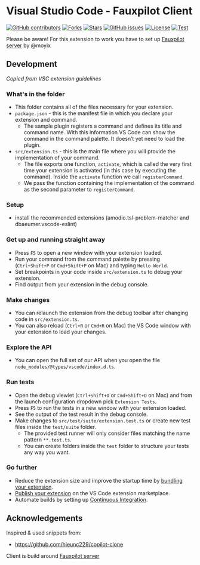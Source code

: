 # Visual Studio Code - Fauxpilot Client

[![GitHub contributors](https://img.shields.io/github/contributors/venthe/vscode-fauxpilot)](https://github.com/Venthe/vscode-fauxpilot/graphs/contributors)
[![Forks](https://img.shields.io/github/forks/Venthe/vscode-fauxpilot?style=social)](https://github.com/Venthe/vscode-fauxpilot/forks)
[![Stars](https://img.shields.io/github/stars/venthe/vscode-fauxpilot?style=social)](https://github.com/Venthe/vscode-fauxpilot/stargazers)
[![GitHub issues](https://img.shields.io/github/issues/venthe/vscode-fauxpilot)](https://github.com/Venthe/vscode-fauxpilot/issues)
[![License](https://img.shields.io/github/license/venthe/vscode-fauxpilot)](https://github.com/Venthe/vscode-fauxpilot/blob/main/LICENSE.md)
[![Test](https://github.com/Venthe/vscode-fauxpilot/actions/workflows/test.yml/badge.svg)](https://github.com/Venthe/vscode-fauxpilot/actions/workflows/test.yml)

Please be aware! For this extension to work you have to set up [Fauxpilot server](https://github.com/moyix/fauxpilot) by @moyix

## Development

*Copied from VSC extension guidelines*

### What's in the folder

* This folder contains all of the files necessary for your extension.
* `package.json` - this is the manifest file in which you declare your extension and command.
  * The sample plugin registers a command and defines its title and command name. With this information VS Code can show the command in the command palette. It doesn’t yet need to load the plugin.
* `src/extension.ts` - this is the main file where you will provide the implementation of your command.
  * The file exports one function, `activate`, which is called the very first time your extension is activated (in this case by executing the command). Inside the `activate` function we call `registerCommand`.
  * We pass the function containing the implementation of the command as the second parameter to `registerCommand`.

### Setup

* install the recommended extensions (amodio.tsl-problem-matcher and dbaeumer.vscode-eslint)

### Get up and running straight away

* Press `F5` to open a new window with your extension loaded.
* Run your command from the command palette by pressing (`Ctrl+Shift+P` or `Cmd+Shift+P` on Mac) and typing `Hello World`.
* Set breakpoints in your code inside `src/extension.ts` to debug your extension.
* Find output from your extension in the debug console.

### Make changes

* You can relaunch the extension from the debug toolbar after changing code in `src/extension.ts`.
* You can also reload (`Ctrl+R` or `Cmd+R` on Mac) the VS Code window with your extension to load your changes.

### Explore the API

* You can open the full set of our API when you open the file `node_modules/@types/vscode/index.d.ts`.

### Run tests

* Open the debug viewlet (`Ctrl+Shift+D` or `Cmd+Shift+D` on Mac) and from the launch configuration dropdown pick `Extension Tests`.
* Press `F5` to run the tests in a new window with your extension loaded.
* See the output of the test result in the debug console.
* Make changes to `src/test/suite/extension.test.ts` or create new test files inside the `test/suite` folder.
  * The provided test runner will only consider files matching the name pattern `**.test.ts`.
  * You can create folders inside the `test` folder to structure your tests any way you want.

### Go further

* Reduce the extension size and improve the startup time by [bundling your extension](https://code.visualstudio.com/api/working-with-extensions/bundling-extension).
* [Publish your extension](https://code.visualstudio.com/api/working-with-extensions/publishing-extension) on the VS Code extension marketplace.
* Automate builds by setting up [Continuous Integration](https://code.visualstudio.com/api/working-with-extensions/continuous-integration).

## Acknowledgements

Inspired & used snippets from:

* https://github.com/hieunc229/copilot-clone


Client is build around [Fauxpilot server](https://github.com/moyix/fauxpilot)

